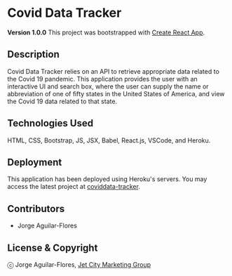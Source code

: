 # Covid Data Tracker
**Version 1.0.0**
This project was bootstrapped with [Create React App](https://github.com/facebook/create-react-app).

## Description
Covid Data Tracker relies on an API to retrieve appropriate data related to the Covid 19 pandemic. This application provides the user with an interactive UI and search box, where the user can supply the name or abbreviation of one of fifty states in the United States of America, and view the Covid 19 data related to that state.

## Technologies Used

HTML, CSS, Bootstrap, JS, JSX, Babel, React.js, VSCode, and Heroku.

## Deployment
This application has been deployed using Heroku's servers.
You may access the latest project at [coviddata-tracker](https://coviddata-tracker.herokuapp.com/).

## Contributors
- Jorge Aguilar-Flores

## License & Copyright
ⓒ Jorge Aguilar-Flores, [Jet City Marketing Group](https://jetcitymarketinggroup.com/)